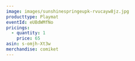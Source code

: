 ```yaml
---
image: images/sunshinespringeupk-rvucayw8jz.jpg
producttype: Playmat
eventId: eUBdWMfNo
pricings:
  - quantity: 1
    price: 65
asin: s-omjh-Xt3w
merchandise: comiket
---
```

